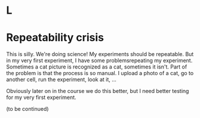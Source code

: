 # L

# Repeatability crisis

This is silly. We're doing science! My experiments should be repeatable. But in my very first experiment, I have some problemsrepeating my experiment. Sometimes a cat picture is recognized as a cat, sometimes it isn't. Part of the problem is that the process is so manual. I upload a photo of a cat, go to another cell, run the experiment, look at it, ...

Obviously later on in the course we do this better, but I need better testing for my very first experiment.

(to be continued)
